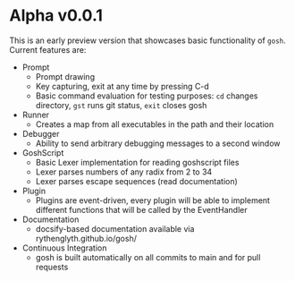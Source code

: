 # Alpha v0.0.1

This is an early preview version that showcases basic functionality of `gosh`.
Current features are:
 - Prompt
    * Prompt drawing
    * Key capturing, exit at any time by pressing C-d
    * Basic command evaluation for testing purposes: `cd` changes directory, `gst` runs git status, `exit` closes gosh
 - Runner
    * Creates a map from all executables in the path and their location
 - Debugger
    * Ability to send arbitrary debugging messages to a second window
 - GoshScript
    * Basic Lexer implementation for reading goshscript files
    * Lexer parses numbers of any radix from 2 to 34
    * Lexer parses escape sequences (read documentation)
 - Plugin
    * Plugins are event-driven, every plugin will be able to implement different functions that will be called by the EventHandler
 - Documentation
    * docsify-based documentation available via rythenglyth.github.io/gosh/
 - Continuous Integration
    * gosh is built automatically on all commits to main and for pull requests